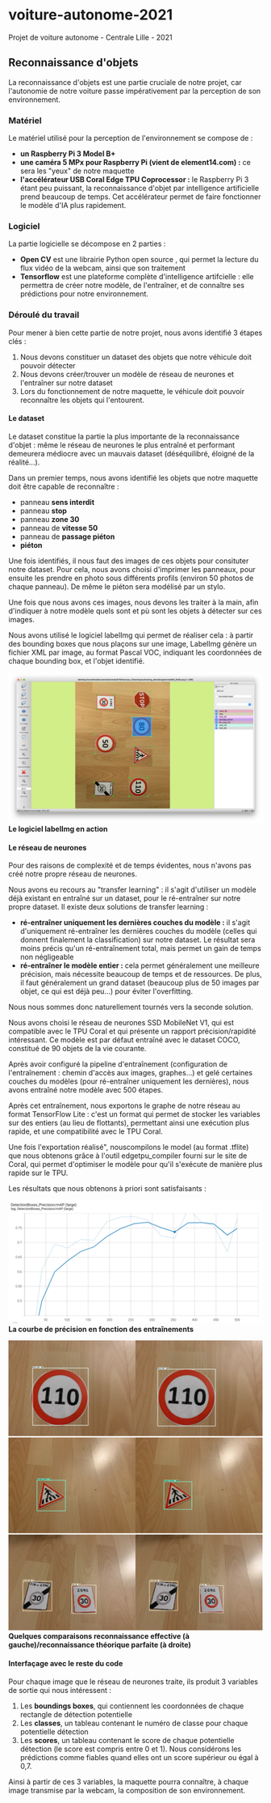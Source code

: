 # **voiture-autonome-2021**
Projet de voiture autonome - Centrale Lille - 2021


## **Reconnaissance d'objets**

La reconnaissance d'objets est une partie cruciale de notre projet, car l'autonomie de notre voiture passe impérativement par la perception de son environnement.

### **Matériel**

Le matériel utilisé pour la perception de l'environnement se compose de :
* **un Raspberry Pi 3 Model B+**
* **une caméra 5 MPx pour Raspberry Pi (vient de element14.com) :** ce sera les "yeux" de notre maquette
* **l'accélérateur USB Coral Edge TPU Coprocessor :** le Raspberry Pi 3 étant peu puissant, la reconnaissance d'objet par intelligence artificielle prend beaucoup de temps. Cet accélérateur permet de faire fonctionner le modèle d'IA plus rapidement.

### **Logiciel**
La partie logicielle se décompose en 2 parties :
* **Open CV** est une librairie Python open source , qui permet la lecture du flux vidéo de la webcam, ainsi que son traitement
* **Tensorflow** est une plateforme complète d'intelligence artifcielle : elle permettra de créer notre modèle, de l'entraîner, et de connaître ses prédictions pour notre environnement.

### **Déroulé du travail**

Pour mener à bien cette partie de notre projet, nous avons identifié 3 étapes clés :

1. Nous devons constituer un dataset des objets que notre véhicule doit pouvoir détecter
2. Nous devons créer/trouver un modèle de réseau de neurones et l'entraîner sur notre dataset
3. Lors du fonctionnement de notre maquette, le véhicule doit pouvoir reconnaître les objets qui l'entourent.

#### **Le dataset**

Le dataset constitue la partie la plus importante de la reconnaissance d'objet : même le réseau de neurones le plus entraîné et performant demeurera médiocre avec un mauvais dataset (déséquilibré, éloigné de la réalité...).

Dans un premier temps, nous avons identifié les objets que notre maquette doit être capable de reconnaître :

* panneau **sens interdit**
* panneau **stop**
* panneau **zone 30**
* panneau de **vitesse 50**
* panneau de **passage piéton**
* **piéton**

[comment]: <> (TODO : mettre les images des objets)


Une fois identifiés, il nous faut des images de ces objets pour consituter notre dataset. Pour cela, nous avons choisi d'imprimer les panneaux, pour ensuite les prendre en photo sous différents profils (environ 50 photos de chaque panneau). De même le piéton sera modélisé par un stylo.

Une fois que nous avons ces images, nous devons les traiter à la main, afin d'indiquer à notre modèle quels sont et pù sont les objets à détecter sur ces images.

Nous avons utilisé le logiciel labelImg qui permet de réaliser cela : à partir des bounding boxes que nous plaçons sur une image, LabelImg génère un fichier XML par image, au format Pascal VOC, indiquant les coordonnées de chaque bounding box, et l'objet identifié.

![Le logiciel labelImg en action](readme/labelImg.png "Le logiciel labelImg en action")
**Le logiciel labelImg en action**

#### **Le réseau de neurones**

Pour des raisons de complexité et de temps évidentes, nous n'avons pas créé notre propre réseau de neurones.

Nous avons eu recours au "transfer learning" : il s'agit d'utiliser un modèle déjà existant en entraîné sur un dataset, pour le ré-entraîner sur notre propre dataset.
Il existe deux solutions de transfer learning : 

* **ré-entraîner uniquement les dernières couches du modèle :** il s'agit d'uniquement ré-entraîner les dernières couches du modèle (celles qui donnent finalement la classification) sur notre dataset. Le résultat sera moins précis qu'un ré-entraînement total, mais permet un gain de temps non négligeable
* **ré-entraîner le modèle entier :** cela permet généralement une meilleure précision, mais nécessite beaucoup de temps et de ressources. De plus, il faut généralement un grand dataset (beaucoup plus de 50 images par objet, ce qui est déjà peu...) pour éviter l'overfitting.

Nous nous sommes donc naturellement tournés vers la seconde solution.

Nous avons choisi le réseau de neurones SSD MobileNet V1, qui est compatible avec le TPU Coral et qui présente un rapport précision/rapidité intéressant. Ce modèle est par défaut entraîné avec le dataset COCO, constitué de 90 objets de la vie courante.

Après avoir configuré la pipeline d'entraînement (configuration de l'entraînement : chemin d'accès aux images, graphes...) et gelé certaines couches du modèles (pour ré-entraîner uniquement les dernières), nous avons entraîné notre modèle avec 500 étapes.

Après cet entraînement, nous exportons le graphe de notre réseau au format TensorFlow Lite : c'est un format qui permet de stocker les variables sur des entiers (au lieu de flottants), permettant ainsi une exécution plus rapide, et une compatibilité avec le TPU Coral.

Une fois l'exportation réalisé", nouscompilons le model (au format .tflite) que nous obtenons grâce à l'outil edgetpu_compiler fourni sur le site de Coral, qui permet d'optimiser le modèle pour qu'il s'exécute de manière plus rapide sur le TPU.

Les résultats que nous obtenons à priori sont satisfaisants : 

![La courbe de précision en fontction des entraînements](readme/detection_precision.png "La courbe de précision en fontction des entraînements")
**La courbe de précision en fonction des entraînements**

![](readme/reco_110.png)
![](readme/reco_passage_pieton.png)
![](readme/reco_zone_30.png)
**Quelques comparaisons reconnaissance effective (à gauche)/reconnaissance théorique parfaite (à droite)**

#### **Interfaçage avec le reste du code**

Pour chaque image que le réseau de neurones traite, ils produit 3 variables de sortie qui nous intéressent :

1. Les **boundings boxes**, qui contiennent les coordonnées de chaque rectangle de détection potentielle
2. Les **classes**, un tableau contenant le numéro de classe pour chaque potentielle détection
3. Les **scores**, un tableau contenant le score de chaque potentielle détection (le score est compris entre 0 et 1). Nous considérons les prédictions comme fiables quand elles ont un score supérieur ou égal à 0,7.

Ainsi à partir de ces 3 variables, la maquette pourra connaître, à chaque image transmise par la webcam, la composition de son environnement.